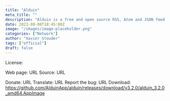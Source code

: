 ```yaml
---
title: "Alduin"
meta_title: ""
description: "Alduin is a free and open source RSS, Atom and JSON feed reader"
date: 2023-08-08T18:45:00Z
image: "/images/image-placeholder.png"
categories: ["Network"]
author: "Xavier Stouder"
tags: ["official"]
draft: false
---
```


License:

Web page: URL
Source: URL

Donate: URL
Translate: URL
Report the bug: URL
Download: https://github.com/AlduinApp/alduin/releases/download/v3.2.0/alduin_3.2.0_amd64.AppImage
